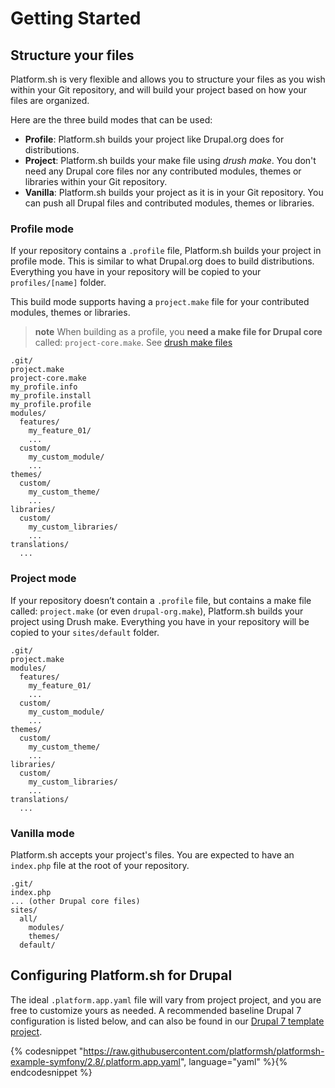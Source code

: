 # Getting Started

## Structure your files

Platform.sh is very flexible and allows you to structure your files as
you wish within your Git repository, and will build your project based
on how your files are organized.

Here are the three build modes that can be used:

-   **Profile**: Platform.sh builds your project like Drupal.org does
    for distributions.
-   **Project**: Platform.sh builds your make file using *drush make*.
    You don't need any Drupal core files nor any contributed modules,
    themes or libraries within your Git repository.
-   **Vanilla**: Platform.sh builds your project as it is in your Git
    repository. You can push all Drupal files and contributed modules,
    themes or libraries.

### Profile mode

If your repository contains a `.profile` file, Platform.sh builds your
project in profile mode. This is similar to what Drupal.org does to
build distributions. Everything you have in your repository will be
copied to your `profiles/[name]` folder.

This build mode supports having a `project.make` file for your
contributed modules, themes or libraries.

> **note**
> When building as a profile, you **need a make file for Drupal core** called: `project-core.make`. See
[drush make files](drush.html)

```
.git/
project.make
project-core.make
my_profile.info
my_profile.install
my_profile.profile
modules/
  features/
    my_feature_01/
    ...
  custom/
    my_custom_module/
    ...
themes/
  custom/
    my_custom_theme/
    ...
libraries/
  custom/
    my_custom_libraries/
    ...
translations/
  ...
```

### Project mode

If your repository doesn’t contain a `.profile` file, but contains a
make file called: `project.make` (or even `drupal-org.make`),
Platform.sh builds your project using Drush make. Everything you have in
your repository will be copied to your `sites/default` folder.

```
.git/
project.make
modules/
  features/
    my_feature_01/
    ...
  custom/
    my_custom_module/
    ...
themes/
  custom/
    my_custom_theme/
    ...
libraries/
  custom/
    my_custom_libraries/
    ...
translations/
  ...
```

### Vanilla mode

Platform.sh accepts your project's files. You are expected to have an
`index.php` file at the root of your repository.

```
.git/
index.php
... (other Drupal core files)
sites/
  all/
    modules/
    themes/
  default/
```

## Configuring Platform.sh for Drupal

The ideal `.platform.app.yaml` file will vary from project project, and you are free to customize yours as needed.  A recommended baseline Drupal 7 configuration is listed below, and can also be found in our [Drupal 7 template project](https://github.com/platformsh/platformsh-example-drupal7).

{% codesnippet "https://raw.githubusercontent.com/platformsh/platformsh-example-symfony/2.8/.platform.app.yaml", language="yaml" %}{% endcodesnippet %}

